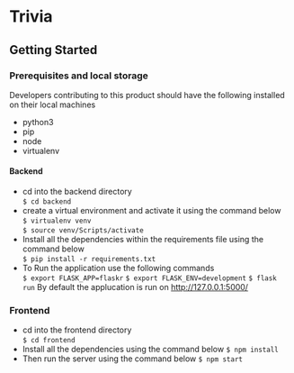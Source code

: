 # Trivia
## Getting Started
### Prerequisites and local storage
Developers contributing to this product should have the following installed on their local machines
- python3
- pip 
- node
- virtualenv

#### Backend
- cd into the backend directory <br/>
`$ cd backend`
- create a virtual environment and activate it using the command below <br/>
`$ virtualenv venv ` <br/>
`$ source venv/Scripts/activate`
- Install all the dependencies within the requirements file using the command below <br />
`$ pip install -r requirements.txt`
- To Run the application use the following commands <br />
`$ export FLASK_APP=flaskr`
`$ export FLASK_ENV=development`
`$ flask run`
By default the applucation is run on http://127.0.0.1:5000/

### Frontend
- cd into the frontend directory <br />
`$ cd frontend`
- Install all the dependencies using the command below
`$ npm install`
- Then run the server using the command below
`$ npm start`



